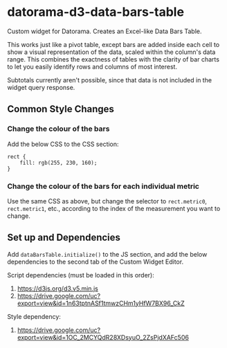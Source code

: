 # datorama-d3-data-bars-table
Custom widget for Datorama. Creates an Excel-like Data Bars Table.

This works just like a pivot table, except bars are added inside each cell to show a visual representation of the data, scaled within the column's data range. This combines the exactness of tables with the clarity of bar charts to let you easily identify rows and columns of most interest.

Subtotals currently aren't possible, since that data is not included in the widget query response.

## Common Style Changes
### Change the colour of the bars
Add the below CSS to the CSS section:
```
rect {
	fill: rgb(255, 230, 160);
}
```

### Change the colour of the bars for each individual metric
Use the same CSS as above, but change the selector to `rect.metric0`, `rect.metric1`, etc., according to the index of the measurement you want to change.

## Set up and Dependencies

Add `dataBarsTable.initialize()` to the JS section, and add the below dependencies to the second tab of the Custom Widget Editor.

Script dependencies (must be loaded in this order):

1. https://d3js.org/d3.v5.min.js
2. https://drive.google.com/uc?export=view&id=1n63tptnASf1tmwzCHm1yHfW7BX96_CkZ

Style dependency:

1. https://drive.google.com/uc?export=view&id=1OC_2MCYQdR28XDsyuO_2ZsPjdXAFc506
